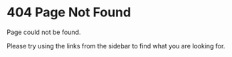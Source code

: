 # 404 Page Not Found

Page could not be found.

Please try using the links from the sidebar to find what you are looking for.
